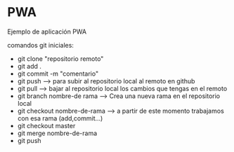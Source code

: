 # PWA
Ejemplo de aplicación PWA

comandos git iniciales: 
<ul>
<li>git clone "repositorio remoto"</li>
<li>git add . </li>
<li>git commit -m "comentario"</li>
<li>git push   --> para subir al repositorio local  al remoto en github</li>
<li>git pull --> bajar al repositorio local los cambios que tengas en el remoto</li>
<li>git branch nombre-de rama --> Crea una nueva rama en el repositorio local</li>
<li>git checkout nombre-de-rama --> a partir de este momento trabajamos con esa rama (add,commit...)</li>
<li>git checkout master</li>
<li>git merge nombre-de-rama</li>
<li>git push</li>
</ul>
